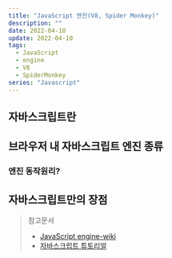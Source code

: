 ```yaml
---
title: "JavaScript 엔진(V8, Spider Monkey)"
description: ""
date: 2022-04-10
update: 2022-04-10
tags:
  - JavaScript
  - engine
  - V8
  - SpiderMonkey
series: "Javascript"
---
```


## 자바스크립트란 

## 브라우저 내 자바스크립트 엔진 종류

### 엔진 동작원리?

## 자바스크립트만의 장점

> 참고문서
> - [JavaScript engine-wiki](https://en.wikipedia.org/wiki/JavaScript_engine)
> - [자바스크립트 튜토리얼](https://ko.javascript.info/intro)
